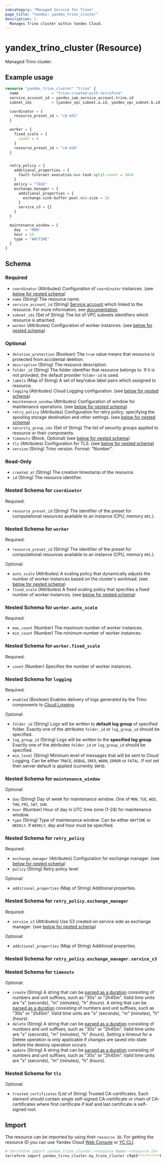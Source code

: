 ```yaml
---
subcategory: "Managed Service for Trino"
page_title: "Yandex: yandex_trino_cluster"
description: |-
  Manages Trino cluster within Yandex Cloud.
---
```


# yandex_trino_cluster (Resource)

Managed Trino cluster.

## Example usage

```terraform
resource "yandex_trino_cluster" "trino" {
  name               = "trino-created-with-terraform"
  service_account_id = yandex_iam_service_account.trino.id
  subnet_ids         = [yandex_vpc_subnet.a.id, yandex_vpc_subnet.b.id, yandex_vpc_subnet.d.id]

  coordinator = {
    resource_preset_id = "c8-m32"
  }

  worker = {
    fixed_scale = {
      count = 4
    }
    resource_preset_id = "c4-m16"
  }


  retry_policy = {
    additional_properties = {
      fault-tolerant-execution-max-task-split-count = 1024
    }
    policy = "TASK"
    exchange_manager = {
      additional_properties = {
        exchange.sink-buffer-pool-min-size = 16
      }
      service_s3 = {}
    }
  }

  maintenance_window = {
    day  = "MON"
    hour = 15
    type = "ANYTIME"
  }
}
```

<!-- schema generated by tfplugindocs -->
## Schema

### Required

- `coordinator` (Attributes) Configuration of `coordinator` instances. (see [below for nested schema](#nestedatt--coordinator))
- `name` (String) The resource name.
- `service_account_id` (String) [Service account](https://yandex.cloud/docs/iam/concepts/users/service-accounts) which linked to the resource. For more information, see [documentation](https://yandex.cloud/docs/managed-trino/concepts/impersonation).
- `subnet_ids` (Set of String) The list of VPC subnets identifiers which resource is attached.
- `worker` (Attributes) Configuration of worker instances. (see [below for nested schema](#nestedatt--worker))

### Optional

- `deletion_protection` (Boolean) The `true` value means that resource is protected from accidental deletion.
- `description` (String) The resource description.
- `folder_id` (String) The folder identifier that resource belongs to. If it is not provided, the default provider `folder-id` is used.
- `labels` (Map of String) A set of key/value label pairs which assigned to resource.
- `logging` (Attributes) Cloud Logging configuration. (see [below for nested schema](#nestedatt--logging))
- `maintenance_window` (Attributes) Configuration of window for maintenance operations. (see [below for nested schema](#nestedatt--maintenance_window))
- `retry_policy` (Attributes) Configuration for retry policy, specifying the spooling storage destination and other settings. (see [below for nested schema](#nestedatt--retry_policy))
- `security_group_ids` (Set of String) The list of security groups applied to resource or their components.
- `timeouts` (Block, Optional) (see [below for nested schema](#nestedblock--timeouts))
- `tls` (Attributes) Configuration for TLS. (see [below for nested schema](#nestedatt--tls))
- `version` (String) Trino version. Format: "Number".

### Read-Only

- `created_at` (String) The creation timestamp of the resource.
- `id` (String) The resource identifier.

<a id="nestedatt--coordinator"></a>
### Nested Schema for `coordinator`

Required:

- `resource_preset_id` (String) The identifier of the preset for computational resources available to an instance (CPU, memory etc.).


<a id="nestedatt--worker"></a>
### Nested Schema for `worker`

Required:

- `resource_preset_id` (String) The identifier of the preset for computational resources available to an instance (CPU, memory etc.).

Optional:

- `auto_scale` (Attributes) A scaling policy that dynamically adjusts the number of worker instances based on the cluster's workload. (see [below for nested schema](#nestedatt--worker--auto_scale))
- `fixed_scale` (Attributes) A fixed scaling policy that specifies a fixed number of worker instances. (see [below for nested schema](#nestedatt--worker--fixed_scale))

<a id="nestedatt--worker--auto_scale"></a>
### Nested Schema for `worker.auto_scale`

Required:

- `max_count` (Number) The maximum number of worker instances.
- `min_count` (Number) The minimum number of worker instances.


<a id="nestedatt--worker--fixed_scale"></a>
### Nested Schema for `worker.fixed_scale`

Required:

- `count` (Number) Specifies the number of worker instances.



<a id="nestedatt--logging"></a>
### Nested Schema for `logging`

Required:

- `enabled` (Boolean) Enables delivery of logs generated by the Trino components to [Cloud Logging](https://yandex.cloud/docs/logging/).

Optional:

- `folder_id` (String) Logs will be written to **default log group** of specified folder. Exactly one of the attributes `folder_id` or `log_group_id` should be specified.
- `log_group_id` (String) Logs will be written to the **specified log group**. Exactly one of the attributes `folder_id` or `log_group_id` should be specified.
- `min_level` (String) Minimum level of messages that will be sent to Cloud Logging. Can be either `TRACE`, `DEBUG`, `INFO`, `WARN`, `ERROR` or `FATAL`. If not set then server default is applied (currently `INFO`).


<a id="nestedatt--maintenance_window"></a>
### Nested Schema for `maintenance_window`

Optional:

- `day` (String) Day of week for maintenance window. One of `MON`, `TUE`, `WED`, `THU`, `FRI`, `SAT`, `SUN`.
- `hour` (Number) Hour of day in UTC time zone (1-24) for maintenance window.
- `type` (String) Type of maintenance window. Can be either `ANYTIME` or `WEEKLY`. If `WEEKLY`, day and hour must be specified.


<a id="nestedatt--retry_policy"></a>
### Nested Schema for `retry_policy`

Required:

- `exchange_manager` (Attributes) Configuration for exchange manager. (see [below for nested schema](#nestedatt--retry_policy--exchange_manager))
- `policy` (String) Retry policy level

Optional:

- `additional_properties` (Map of String) Additional properties.

<a id="nestedatt--retry_policy--exchange_manager"></a>
### Nested Schema for `retry_policy.exchange_manager`

Required:

- `service_s3` (Attributes) Use S3 created on service side as exchange manager. (see [below for nested schema](#nestedatt--retry_policy--exchange_manager--service_s3))

Optional:

- `additional_properties` (Map of String) Additional properties.

<a id="nestedatt--retry_policy--exchange_manager--service_s3"></a>
### Nested Schema for `retry_policy.exchange_manager.service_s3`




<a id="nestedblock--timeouts"></a>
### Nested Schema for `timeouts`

Optional:

- `create` (String) A string that can be [parsed as a duration](https://pkg.go.dev/time#ParseDuration) consisting of numbers and unit suffixes, such as "30s" or "2h45m". Valid time units are "s" (seconds), "m" (minutes), "h" (hours). A string that can be [parsed as a duration](https://pkg.go.dev/time#ParseDuration) consisting of numbers and unit suffixes, such as "30s" or "2h45m". Valid time units are "s" (seconds), "m" (minutes), "h" (hours).
- `delete` (String) A string that can be [parsed as a duration](https://pkg.go.dev/time#ParseDuration) consisting of numbers and unit suffixes, such as "30s" or "2h45m". Valid time units are "s" (seconds), "m" (minutes), "h" (hours). Setting a timeout for a Delete operation is only applicable if changes are saved into state before the destroy operation occurs.
- `update` (String) A string that can be [parsed as a duration](https://pkg.go.dev/time#ParseDuration) consisting of numbers and unit suffixes, such as "30s" or "2h45m". Valid time units are "s" (seconds), "m" (minutes), "h" (hours).


<a id="nestedatt--tls"></a>
### Nested Schema for `tls`

Optional:

- `trusted_certificates` (List of String) Trusted CA-certificates. Each element should contain single self-signed CA-certificate or chain of CA-certificates where first certificate if leaf and last certificate is self-signed root.

## Import

The resource can be imported by using their `resource ID`. For getting the resource ID you can use Yandex Cloud [Web Console](https://console.yandex.cloud) or [YC CLI](https://yandex.cloud/docs/cli/quickstart).

```bash
# terraform import yandex_trino_cluster.<resource Name> <resource Id>
terraform import yandex_tirno_cluster.my_trino_cluster c9qk5**********h6a91
```